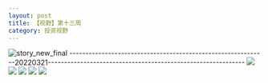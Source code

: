 ```yaml
---
layout: post
title: 【视野】第十三周
category: 投资视野
---
```

![story_new_final](http://r8s97vm6g.hd-bkt.clouddn.com/img/story_new_final_0317.png)
-------------------------------------------------------------20220321-------------------------------------------------------------
![](http://r8s97vm6g.hd-bkt.clouddn.com/img/factors-0321-1.PNG)
![](http://r8s97vm6g.hd-bkt.clouddn.com/img/factors-0321-2.PNG)
![](http://r8s97vm6g.hd-bkt.clouddn.com/img/factors-0321-3.png)
![](http://r8s97vm6g.hd-bkt.clouddn.com/img/factors-0321-4.png)
![](http://r8s97vm6g.hd-bkt.clouddn.com/img/factors-0321-5.png)


  




